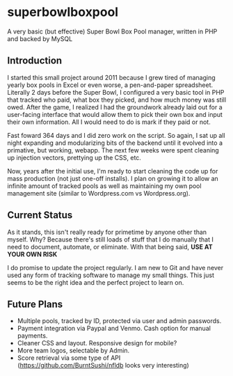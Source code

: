 # superbowlboxpool
A very basic (but effective) Super Bowl Box Pool manager, written in PHP and backed by MySQL

## Introduction
I started this small project around 2011 because I grew tired of managing yearly box pools in Excel or even worse, a pen-and-paper spreadsheet. Literally 2 days before the Super Bowl, I configured a very basic tool in PHP that tracked who paid, what box they picked, and how much money was still owed. After the game, I realized I had the groundwork already laid out for a user-facing interface that would allow them to pick their own box and input their own information. All I would need to do is mark if they paid or not.

Fast foward 364 days and I did zero work on the script. So again, I sat up all night expanding and modularizing bits of the backend until it evolved into a primative, but working, webapp. The next few weeks were spent cleaning up injection vectors, prettying up the CSS, etc.

Now, years after the initial use, I'm ready to start cleaning the code up for mass production (not just one-off installs). I plan on growing it to allow an infinite amount of tracked pools as well as maintaining my own pool management site (similar to Wordpress.com vs Wordpress.org). 

## Current Status
As it stands, this isn't really ready for primetime by anyone other than myself. Why? Because there's still loads of stuff that I do manually that I need to document, automate, or eliminate. With that being said, **USE AT YOUR OWN RISK**

I do promise to update the project regularly. I am new to Git and have never used any form of tracking software to manage my small things. This just seems to be the right idea and the perfect project to learn on.

## Future Plans
- Multiple pools, tracked by ID, protected via user and admin passwords.
- Payment integration via Paypal and Venmo. Cash option for manual payments.
- Cleaner CSS and layout. Responsive design for mobile?
- More team logos, selectable by Admin.
- Score retrieval via some type of API (https://github.com/BurntSushi/nfldb looks very interesting)
